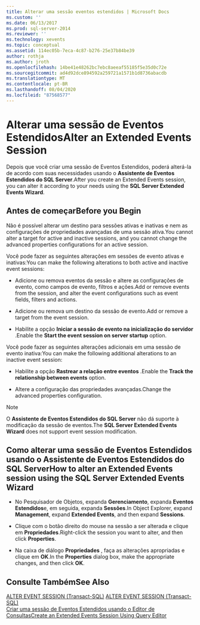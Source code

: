 ```yaml
---
title: Alterar uma sessão eventos estendidos | Microsoft Docs
ms.custom: ''
ms.date: 06/13/2017
ms.prod: sql-server-2014
ms.reviewer: ''
ms.technology: xevents
ms.topic: conceptual
ms.assetid: 114ec05b-7eca-4c87-b276-25e37b84be39
author: rothja
ms.author: jroth
ms.openlocfilehash: 14be41e48262bc7ebc8aeeaf55185f5e35d0c72e
ms.sourcegitcommit: ad4d92dce894592a259721a1571b1d8736abacdb
ms.translationtype: MT
ms.contentlocale: pt-BR
ms.lasthandoff: 08/04/2020
ms.locfileid: "87568577"
---
```

# <a name="alter-an-extended-events-session"></a><span data-ttu-id="71752-102">Alterar uma sessão de Eventos Estendidos</span><span class="sxs-lookup"><span data-stu-id="71752-102">Alter an Extended Events Session</span></span>
  <span data-ttu-id="71752-103">Depois que você criar uma sessão de Eventos Estendidos, poderá alterá-la de acordo com suas necessidades usando o **Assistente de Eventos Estendidos do SQL Server**.</span><span class="sxs-lookup"><span data-stu-id="71752-103">After you create an Extended Events session, you can alter it according to your needs using the **SQL Server Extended Events Wizard**.</span></span>  
  
## <a name="before-you-begin"></a><span data-ttu-id="71752-104">Antes de começar</span><span class="sxs-lookup"><span data-stu-id="71752-104">Before you Begin</span></span>  
 <span data-ttu-id="71752-105">Não é possível alterar um destino para sessões ativas e inativas e nem as configurações de propriedades avançadas de uma sessão ativa.</span><span class="sxs-lookup"><span data-stu-id="71752-105">You cannot alter a target for active and inactive sessions, and you cannot change the advanced properties configurations for an active session.</span></span>  
  
 <span data-ttu-id="71752-106">Você pode fazer as seguintes alterações em sessões de evento ativas e inativas:</span><span class="sxs-lookup"><span data-stu-id="71752-106">You can make the following alterations to both active and inactive event sessions:</span></span>  
  
-   <span data-ttu-id="71752-107">Adicione ou remova eventos da sessão e altere as configurações de evento, como campos de evento, filtros e ações.</span><span class="sxs-lookup"><span data-stu-id="71752-107">Add or remove events from the session, and alter the event configurations such as event fields, filters and actions.</span></span>  
  
-   <span data-ttu-id="71752-108">Adicione ou remova um destino da sessão de evento.</span><span class="sxs-lookup"><span data-stu-id="71752-108">Add or remove a target from the event session.</span></span>  
  
-   <span data-ttu-id="71752-109">Habilite a opção **Iniciar a sessão de evento na inicialização do servidor** .</span><span class="sxs-lookup"><span data-stu-id="71752-109">Enable the **Start the event session on server startup** option.</span></span>  
  
 <span data-ttu-id="71752-110">Você pode fazer as seguintes alterações adicionais em uma sessão de evento inativa:</span><span class="sxs-lookup"><span data-stu-id="71752-110">You can make the following additional alterations to an inactive event session:</span></span>  
  
-   <span data-ttu-id="71752-111">Habilite a opção **Rastrear a relação entre eventos** .</span><span class="sxs-lookup"><span data-stu-id="71752-111">Enable the **Track the relationship between events** option.</span></span>  
  
-   <span data-ttu-id="71752-112">Altere a configuração das propriedades avançadas.</span><span class="sxs-lookup"><span data-stu-id="71752-112">Change the advanced properties configuration.</span></span>  
  
> [!NOTE]  
>  <span data-ttu-id="71752-113">O **Assistente de Eventos Estendidos do SQL Server** não dá suporte à modificação da sessão de eventos.</span><span class="sxs-lookup"><span data-stu-id="71752-113">The **SQL Server Extended Events Wizard** does not support event session modification.</span></span>  
  
## <a name="how-to-alter-an-extended-events-session-using-the-sql-server-extended-events-wizard"></a><span data-ttu-id="71752-114">Como alterar uma sessão de Eventos Estendidos usando o Assistente de Eventos Estendidos do SQL Server</span><span class="sxs-lookup"><span data-stu-id="71752-114">How to alter an Extended Events session using the SQL Server Extended Events Wizard</span></span>  
  
-   <span data-ttu-id="71752-115">No Pesquisador de Objetos, expanda **Gerenciamento**, expanda **Eventos Estendidos**e, em seguida, expanda **Sessões**.</span><span class="sxs-lookup"><span data-stu-id="71752-115">In Object Explorer, expand **Management**, expand **Extended Events**, and then expand **Sessions**.</span></span>  
  
-   <span data-ttu-id="71752-116">Clique com o botão direito do mouse na sessão a ser alterada e clique em **Propriedades**.</span><span class="sxs-lookup"><span data-stu-id="71752-116">Right-click the session you want to alter, and then click **Properties**.</span></span>  
  
-   <span data-ttu-id="71752-117">Na caixa de diálogo **Propriedades** , faça as alterações apropriadas e clique em **OK**.</span><span class="sxs-lookup"><span data-stu-id="71752-117">In the **Properties** dialog box, make the appropriate changes, and then click **OK**.</span></span>  
  
## <a name="see-also"></a><span data-ttu-id="71752-118">Consulte Também</span><span class="sxs-lookup"><span data-stu-id="71752-118">See Also</span></span>  
 <span data-ttu-id="71752-119">[ALTER EVENT SESSION &#40;Transact-SQL&#41;](/sql/t-sql/statements/alter-event-session-transact-sql) </span><span class="sxs-lookup"><span data-stu-id="71752-119">[ALTER EVENT SESSION &#40;Transact-SQL&#41;](/sql/t-sql/statements/alter-event-session-transact-sql) </span></span>  
 [<span data-ttu-id="71752-120">Criar uma sessão de Eventos Estendidos usando o Editor de Consultas</span><span class="sxs-lookup"><span data-stu-id="71752-120">Create an Extended Events Session Using Query Editor</span></span>](../../database-engine/create-an-extended-events-session-using-query-editor.md)  
  
  

